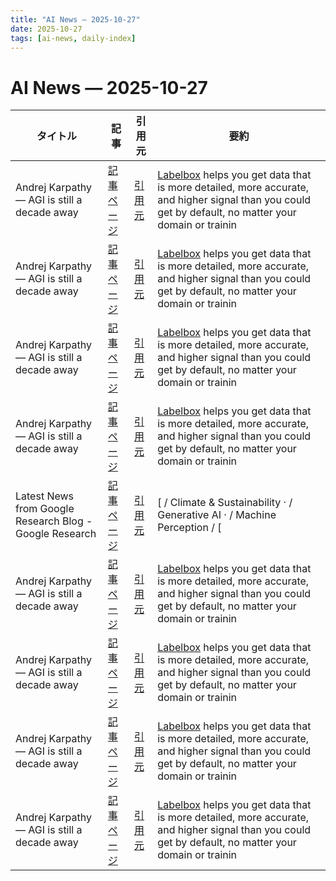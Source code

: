```yaml
---
title: "AI News — 2025-10-27"
date: 2025-10-27
tags: [ai-news, daily-index]
---
```


# AI News — 2025-10-27

| タイトル | 記事 | 引用元 | 要約 |
|---|---|---|---|
| Andrej Karpathy — AGI is still a decade away | [記事ページ](./2025-10-27-andrej-karpathy-agi-is-still-a-decade-away-dc08e95a.md) | [引用元](https://www.dwarkesh.com/p/andrej-karpathy) | [Labelbox](https://labelbox.com/dwarkesh) helps you get data that is more detailed, more accurate, and higher signal than you could get by default, no matter your domain or trainin |
| Andrej Karpathy — AGI is still a decade away | [記事ページ](./2025-10-27-andrej-karpathy-agi-is-still-a-decade-away-dc08e95a.md) | [引用元](https://www.dwarkesh.com/p/andrej-karpathy) | [Labelbox](https://labelbox.com/dwarkesh) helps you get data that is more detailed, more accurate, and higher signal than you could get by default, no matter your domain or trainin |
| Andrej Karpathy — AGI is still a decade away | [記事ページ](./2025-10-27-andrej-karpathy-agi-is-still-a-decade-away-dc08e95a.md) | [引用元](https://www.dwarkesh.com/p/andrej-karpathy) | [Labelbox](https://labelbox.com/dwarkesh) helps you get data that is more detailed, more accurate, and higher signal than you could get by default, no matter your domain or trainin |
| Andrej Karpathy — AGI is still a decade away | [記事ページ](./2025-10-27-andrej-karpathy-agi-is-still-a-decade-away-dc08e95a.md) | [引用元](https://www.dwarkesh.com/p/andrej-karpathy) | [Labelbox](https://labelbox.com/dwarkesh) helps you get data that is more detailed, more accurate, and higher signal than you could get by default, no matter your domain or trainin |
| Latest News from Google Research Blog - Google Research | [記事ページ](./2025-10-27-latest-news-from-google-research-blog-google-research-fc993854.md) | [引用元](https://ai.googleblog.com/) | [ / Climate & Sustainability · / Generative AI · / Machine Perception / [ |
| Andrej Karpathy — AGI is still a decade away | [記事ページ](./2025-10-27-andrej-karpathy-agi-is-still-a-decade-away-dc08e95a.md) | [引用元](https://www.dwarkesh.com/p/andrej-karpathy) | [Labelbox](https://labelbox.com/dwarkesh) helps you get data that is more detailed, more accurate, and higher signal than you could get by default, no matter your domain or trainin |
| Andrej Karpathy — AGI is still a decade away | [記事ページ](./2025-10-27-andrej-karpathy-agi-is-still-a-decade-away-dc08e95a.md) | [引用元](https://www.dwarkesh.com/p/andrej-karpathy) | [Labelbox](https://labelbox.com/dwarkesh) helps you get data that is more detailed, more accurate, and higher signal than you could get by default, no matter your domain or trainin |
| Andrej Karpathy — AGI is still a decade away | [記事ページ](./2025-10-27-andrej-karpathy-agi-is-still-a-decade-away-dc08e95a.md) | [引用元](https://www.dwarkesh.com/p/andrej-karpathy) | [Labelbox](https://labelbox.com/dwarkesh) helps you get data that is more detailed, more accurate, and higher signal than you could get by default, no matter your domain or trainin |
| Andrej Karpathy — AGI is still a decade away | [記事ページ](./2025-10-27-andrej-karpathy-agi-is-still-a-decade-away-dc08e95a.md) | [引用元](https://www.dwarkesh.com/p/andrej-karpathy) | [Labelbox](https://labelbox.com/dwarkesh) helps you get data that is more detailed, more accurate, and higher signal than you could get by default, no matter your domain or trainin |
